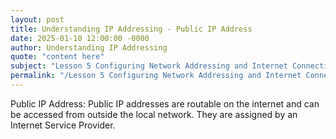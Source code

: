 ```yaml
---
layout: post
title: Understanding IP Addressing - Public IP Address
date: 2025-01-10 12:00:00 -0000
author: Understanding IP Addressing
quote: "content here"
subject: "Lesson 5 Configuring Network Addressing and Internet Connections"
permalink: "/Lesson 5 Configuring Network Addressing and Internet Connections/Understanding IP Addressing/Understanding IP Addressing - Public IP Address"
---
```


Public IP Address: Public IP addresses are routable on the internet and can be accessed from outside the local network. They are assigned by an Internet Service Provider.
